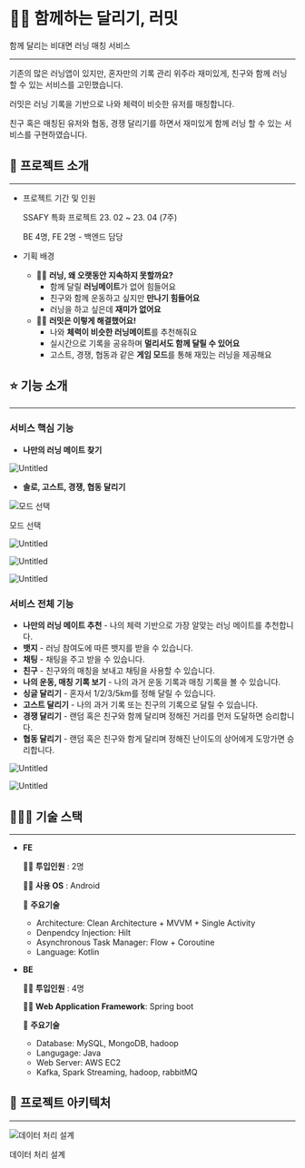 # 👩‍🏫 함께하는 달리기, 러밋

함께 달리는 비대면 러닝 매칭 서비스

---

기존의 많은 러닝앱이 있지만, 혼자만의 기록 관리 위주라 재미있게, 친구와 함께 러닝 할 수 있는 서비스를 고민했습니다. 

러밋은 러닝 기록을 기반으로 나와 체력이 비슷한 유저를 매칭합니다.

친구 혹은 매칭된 유저와 협동, 경쟁 달리기를 하면서 재미있게 함께 러닝 할 수 있는 서비스를 구현하였습니다.

## 🤔 프로젝트 소개

---

- 프로젝트 기간 및 인원
    
    SSAFY 특화 프로젝트 23. 02 ~ 23. 04 (7주)
    
    BE 4명, FE 2명 - 백엔드 담당
    

- 기획 배경
    - 🙅‍♂️ **러닝, 왜 오랫동안 지속하지 못할까요?**
        - 함께 달릴 **러닝메이트**가 없어 힘들어요
        - 친구와 함께 운동하고 싶지만 **만나기 힘들어요**
        - 러닝을 하고 싶은데 **재미가 없어요**
    - 🙆‍♂️ **러밋은 이렇게 해결했어요!**
        - 나와 **체력이 비슷한 러닝메이트**를 추천해줘요
        - 실시간으로 기록을 공유하며 **멀리서도 함께 달릴 수 있어요**
        - 고스트, 경쟁, 협동과 같은 **게임 모드**를 통해 재밌는 러닝을 제공해요

## ⭐ 기능 소개

---

### 서비스 핵심 기능

- **나만의 러닝 메이트 찾기**

![Untitled](https://s3-us-west-2.amazonaws.com/secure.notion-static.com/fa1979c6-4250-4c3a-93e6-fa830f377377/Untitled.jpeg)

- **********솔로, 고스트, 경쟁, 협동 달리기**********

![모드 선택](https://s3-us-west-2.amazonaws.com/secure.notion-static.com/ef0a4524-841a-4454-8bef-55711d57dc6f/Untitled.jpeg)

모드 선택

![Untitled](https://s3-us-west-2.amazonaws.com/secure.notion-static.com/68ebcbf2-6f30-4541-a384-5b8620a1b1dc/Untitled.jpeg)

![Untitled](https://s3-us-west-2.amazonaws.com/secure.notion-static.com/d2835dd1-f6cd-48e6-8e88-469d0fbb1f2d/Untitled.jpeg)

![Untitled](https://s3-us-west-2.amazonaws.com/secure.notion-static.com/978ed553-096b-4422-9142-29ab4c081050/Untitled.jpeg)

### ************************************서비스 전체 기능************************************

- **나만의 러닝 메이트 추천** - 나의 체력 기반으로 가장 알맞는 러닝 메이트를 추천합니다.
- **뱃지** - 러닝 참여도에 따른 뱃지를 받을 수 있습니다.
- **채팅** - 채팅을 주고 받을 수 있습니다.
- **친구** - 친구와의 매칭을 보내고 채팅을 사용할 수 있습니다.
- **나의 운동, 매칭 기록 보기** - 나의 과거 운동 기록과 매칭 기록을 볼 수 있습니다.
- **싱글 달리기** - 혼자서 1/2/3/5km를 정해 달릴 수 있습니다.
- **고스트 달리기** - 나의 과거 기록 또는 친구의 기록으로 달릴 수 있습니다.
- **경쟁 달리기** - 랜덤 혹은 친구와 함께 달리며 정해진 거리를 먼저 도달하면 승리합니다.
- **협동 달리기** - 랜덤 혹은 친구와 함게 달리며 정해진 난이도의 상어에게 도망가면 승리합니다.

![Untitled](https://s3-us-west-2.amazonaws.com/secure.notion-static.com/4e540709-4794-41c6-b086-eda8e8402dcf/Untitled.jpeg)

![Untitled](https://s3-us-west-2.amazonaws.com/secure.notion-static.com/597a597d-bce1-4464-bd48-5f6962c6fa63/Untitled.jpeg)

## 👩🏻‍🔧 기술 스택

---

- **FE**
    
    👨‍💻 **투입인원** : 2명
    
    👨‍💻 **사용 OS** : Android
    
    📒 **주요기술**
    
    - Architecture: Clean Architecture + MVVM + Single Activity
    - Denpendcy Injection: Hilt
    - Asynchronous Task Manager: Flow + Coroutine
    - Language: Kotlin

- **BE**
    
    👨‍💻 **투입인원** : 4명
    
    👨‍💻 **Web Application Framework**: Spring boot
    
    📒 **주요기술**
    
    - Database: MySQL, MongoDB, hadoop
    - Langugage: Java
    - Web Server: AWS EC2
    - Kafka, Spark Streaming, hadoop, rabbitMQ

## 🔧 프로젝트 아키텍처

---

![데이터 처리 설계](https://s3-us-west-2.amazonaws.com/secure.notion-static.com/7dc51ac9-b1a1-4c06-9123-c97fc799c610/Untitled.png)

데이터 처리 설계
